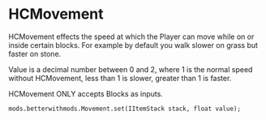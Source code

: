 # HCMovement

HCMovement effects the speed at which the Player can move while on or inside certain blocks. For example by default you walk slower on grass but faster on stone.

Value is a decimal number between 0 and 2, where 1 is the normal speed without HCMovement, less than 1 is slower, greater than 1 is faster.

HCMovement ONLY accepts Blocks as inputs.

```zenscript
mods.betterwithmods.Movement.set(IItemStack stack, float value);

```